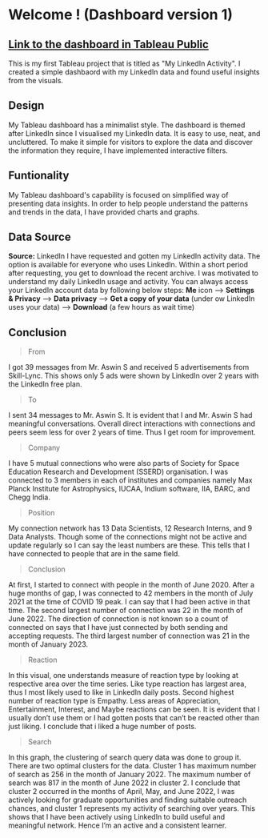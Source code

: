 # Welcome ! (Dashboard version 1)
## [Link to the dashboard in Tableau Public](https://public.tableau.com/app/profile/muthumanickam.v/viz/LinkedInActivity/Dashboard2)

This is my first Tableau project that is titled as "My LinkedIn Activity". I created a simple dashbaord with my LinkedIn data and found useful insights from the visuals. 

## Design
My Tableau dashboard has a minimalist style. The dashboard is
themed after LinkedIn since I visualised my LinkedIn data. It is
easy to use, neat, and uncluttered. To make it simple for
visitors to explore the data and discover the information they
require, I have implemented interactive filters.

## Funtionality
My Tableau dashboard's capability is focused on simplified way of
presenting data insights. In order to help people understand the
patterns and trends in the data, I have provided charts and
graphs.

## Data Source
**Source:** LinkedIn
I have requested and gotten my LinkedIn activity data. The option
is available for everyone who uses LinkedIn. Within a short
period after requesting, you get to download the recent archive.
I was motivated to understand my daily LinkedIn usage and
activity.
You can always access your LinkedIn account data by following
below steps:
**Me** icon —> **Settings & Privacy** —> **Data privacy** —> **Get a copy of
your data** (under ow LinkedIn uses your data) —> **Download** (a few
hours as wait time)

## Conclusion
> From

I got 39 messages from Mr. Aswin S and received 5 advertisements
from Skill-Lync. This shows only 5 ads were shown by LinkedIn
over 2 years with the LinkedIn free plan.

> To

I sent 34 messages to Mr. Aswin S. It is evident that I and Mr.
Aswin S had meaningful conversations. Overall direct interactions
with connections and peers seem less for over 2 years of time.
Thus I get room for improvement.

> Company

I have 5 mutual connections who were also parts of Society for
Space Education Research and Development (SSERD) organisation. I
was connected to 3 members in each of institutes and companies
namely Max Planck Institute for Astrophysics, IUCAA, Indium
software, IIA, BARC, and Chegg India.

> Position

My connection network has 13 Data Scientists, 12 Research
Interns, and 9 Data Analysts. Though some of the connections
might not be active and update regularly so I can say the least
numbers are these. This tells that I have connected to people
that are in the same field.

> Conclusion

At first, I started to connect with people in the month of June
2020. After a huge months of gap, I was connected to 42 members
in the month of July 2021 at the time of COVID 19 peak. I can say
that I had been active in that time. The second largest number of
connection was 22 in the month of June 2022. The direction of
connection is not known so a count of connected on says that I
have just connected by both sending and accepting requests. The
third largest number of connection was 21 in the month of January
2023.

> Reaction

In this visual, one understands measure of reaction type by
looking at respective area over the time series. Like type
reaction has largest area, thus I most likely used to like in
LinkedIn daily posts. Second highest number of reaction type is
Empathy. Less areas of Appreciation, Entertainment, Interest, and
Maybe reactions can be seen. It is evident that I usually don’t
use them or I had gotten posts that can’t be reacted other than
just liking. I conclude that i liked a huge number of posts.

> Search

In this graph, the clustering of search query data was done to
group it. There are two optimal clusters for the data. Cluster 1
has maximum number of search as 256 in the month of January 2022.
The maximum number of search was 817 in the month of June 2022 in
cluster 2. I conclude that cluster 2 occurred in the months of
April, May, and June 2022, I was actively looking for graduate
opportunities and finding suitable outreach chances, and cluster
1 represents my activity of searching over years. This shows that
I have been actively using LinkedIn to build useful and
meaningful network. Hence I’m an active and a consistent learner.
